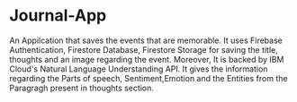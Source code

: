 # Journal-App
An Appilcation that saves the events that are memorable.
It uses Firebase Authentication, Firestore Database, Firestore Storage for saving the title, thoughts and an image regarding the event. 
Moreover, It is backed by IBM Cloud's Natural Language Understanding API. 
It gives the information regarding the Parts of speech, Sentiment,Emotion and the Entities from the Paragragh present in thoughts section. 

